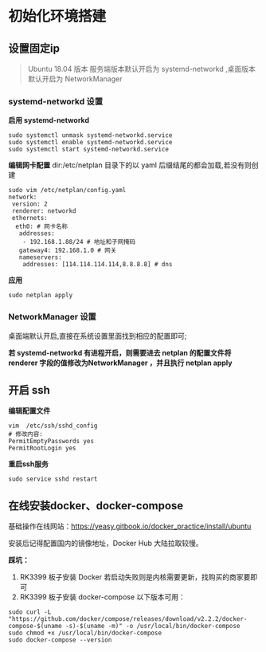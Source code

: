 # 初始化环境搭建
## 设置固定ip
> Ubuntu 18.04 版本 服务端版本默认开启为 systemd-networkd ,桌面版本默认开启为 NetworkManager
### systemd-networkd 设置
**启用 systemd-networkd**

```shell
sudo systemctl unmask systemd-networkd.service
sudo systemctl enable systemd-networkd.service
sudo systemctl start systemd-networkd.service
```
**编辑网卡配置**
dir:/etc/netplan 目录下的以 yaml 后缀结尾的都会加载,若没有则创建

```shell
sudo vim /etc/netplan/config.yaml
network:
 version: 2
 renderer: networkd
 ethernets:
  eth0: # 网卡名称
   addresses:
    - 192.168.1.88/24 # 地址和子网掩码
   gateway4: 192.168.1.0 # 网关
   nameservers:
    addresses: [114.114.114.114,8.8.8.8] # dns
```
**应用**

```shell
sudo netplan apply
```
### NetworkManager 设置
桌面端默认开启,直接在系统设置里面找到相应的配置即可;

**若 systemd-networkd 有进程开启，则需要进去 netplan 的配置文件将 renderer 字段的值修改为NetworkManager ，并且执行 netplan apply**

## 开启 ssh

**编辑配置文件**

```shell
vim  /etc/ssh/sshd_config
# 修改内容:
PermitEmptyPasswords yes
PermitRootLogin yes
```

**重启ssh服务**

```shell
sudo service sshd restart
```

## 在线安装docker、docker-compose
基础操作在线网站：https://yeasy.gitbook.io/docker_practice/install/ubuntu 

安装后记得配置国内的镜像地址，Docker Hub 大陆拉取较慢。

**踩坑：**
1. RK3399 板子安装 Docker 若启动失败则是内核需要更新，找购买的商家要即可
2. RK3399 板子安装 docker-compose 以下版本可用：
```shell
sudo curl -L "https://github.com/docker/compose/releases/download/v2.2.2/docker-compose-$(uname -s)-$(uname -m)" -o /usr/local/bin/docker-compose
sudo chmod +x /usr/local/bin/docker-compose
sudo docker-compose --version
```